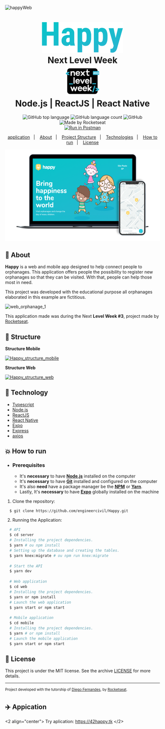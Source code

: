 ![happyWeb](https://user-images.githubusercontent.com/49798275/97792599-fbf7f680-1bbe-11eb-98e8-76f0578f030e.gif)
<h1 align="center">
   <img alt="Happy" src=".github/logo.png" height="100px" />
    <br>Next Level Week <br/>
    <img alt="Next" src=".github/next.png" height="100px" />
    <br>
    Node.js | ReactJS | React Native
</h1>

<p align="center">
  <img alt="GitHub top language" src="https://img.shields.io/github/languages/top/civilenginner/Proffy?style=plastic&logo=typescript">
  <img alt="GitHub language count" src="https://img.shields.io/github/languages/count/civilenginner/Proffy?style=plastic">
  <img alt="GitHub" src="https://img.shields.io/github/license/civilenginner/Proffy?style=plastic&color=blue"> 
  <img alt="Made by Rocketseat" src="https://img.shields.io/badge/made%20by-Rocketseat-%237519C1?style=plastic&logo=react&color=blue"><br/>
<a href="https://app.getpostman.com/run-collection/1405a12da0a18e02c9ec" target="_blank"><img src="https://run.pstmn.io/button.svg" alt="Run in Postman"></a>
</p>
<p align="center">
   <a href="#airplane-application">application</a>&nbsp;&nbsp;&nbsp;|&nbsp;&nbsp;&nbsp;
  <a href="#bookmark-about">About</a>&nbsp;&nbsp;&nbsp;|&nbsp;&nbsp;&nbsp;
  <a href="#construction_worker-structure">Project Structure</a>&nbsp;&nbsp;&nbsp;|&nbsp;&nbsp;&nbsp;
  <a href="#rocket-technology">Technologies</a>&nbsp;&nbsp;&nbsp;|&nbsp;&nbsp;&nbsp;
  <a href="#boom-how-to-run">How to run</a>&nbsp;&nbsp;&nbsp;|&nbsp;&nbsp;&nbsp;
  <a href="#memo-license">License</a>
</p>

<p align="center">
  <img alt="design project" width="650px" src="./.github/happylogo.png" />
<p>




## :bookmark: About

**Happy** is a web and mobile app designed to help connect people to orphanages. This application offers people the possibility to register new orphanages so that they can be visited. With that, people can help those most in need.
  
This project was developed with the educational purpose all orphanages elaborated in this example are fictitious.

![web_orphanage_1](https://user-images.githubusercontent.com/49798275/97794741-89960f00-1bdc-11eb-9430-1c3cb0f04f32.gif)
  
This application made was during the Next **Level Week #3**, project made by [Rocketseat](https://rocketseat.com.br/).

## :construction_worker: Structure


**Structure Mobile**

[![Happy_structure_mobile ](https://user-images.githubusercontent.com/49798275/97792681-0bc40a80-1bc0-11eb-850f-2fe50c81c3ef.gif)](https://www.figma.com/file/fW7U2qwmWEE9z2W3PWSe2P/Happy-Mobile-Structure?node-id=0%3A1)

**Structure Web**

[![Happy_structure_web ](https://user-images.githubusercontent.com/49798275/97792651-93f5e000-1bbf-11eb-8fe6-dce459d0a302.gif)](https://www.figma.com/file/IEhULmrNpX8PoWEZvckZmc/Happy-Web-Structure)
## :rocket: Technology

-  [Typescript](https://www.typescriptlang.org/)
-  [Node.js](https://nodejs.org/en/)
-  [ReactJS](https://reactjs.org/)
-  [React Native](http://facebook.github.io/react-native/)
-  [Expo](https://expo.io/)
-  [Express](https://expressjs.com/)
-  [axios](https://github.com/axios/axios)

## :boom: How to run

- ### **Prerequisites**

  - It's **necessary** to have **[Node.js](https://nodejs.org/en/)** installed on the computer
  - It's  **necessary** to have  **[Git](https://git-scm.com/)** installed and configured on the computer
  - It's also **need** have a package manager be the **[NPM](https://www.npmjs.com/)** or **[Yarn](https://yarnpkg.com/)**.
  - Lastly, It's **necessary** to have **[Expo](https://expo.io/)** globally installed on the machine

1. Clone the repository:

```sh
  $ git clone https://github.com/engineercivil/Happy.git
```

2. Running the Application:

```sh
  # API
  $ cd server
  # Installing the project dependencies.
  $ yarn # ou npm install
  # Setting up the database and creating the tables.
  $ yarn knex:migrate # ou npm run knex:migrate

  # Start the API
  $ yarn dev

  # Web application
  $ cd web
  # Installing the project dependencies.
  $ yarn or npm install
  # Launch the web application
  $ yarn start or npm start

  # Mobile application
  $ cd mobile
  # Installing the project dependencies.
  $ yarn # or npm install
  # Launch the mobile application
  $ yarn start or npm start
```


## :memo: License

This project is under the MIT license. See the archive [LICENSE](LICENSE.md) for more details.

---
<sup>Project developed with the tutorship of [Diego Fernandes](https://github.com/diego3g), by [Rocketseat](rocketseat.com.br).</sup>

## :airplane: Appication

<2 align="center">
 Try aplication: https://42happy.tk
</2>
